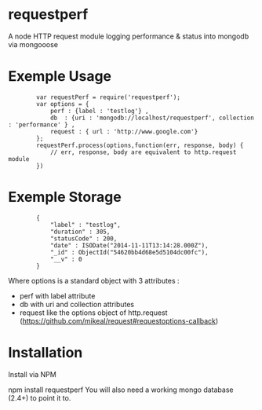 requestperf
===

A node HTTP request module logging performance & status into mongodb via mongooose

# Exemple Usage

			var requestPerf = require('requestperf');
			var options = {
				perf : {label : 'testlog'} ,
				db  : {uri : 'mongodb://localhost/requestperf', collection : 'performance' } ,
				request : { url : 'http://www.google.com'} 
			};
			requestPerf.process(options,function(err, response, body) {
				// err, response, body are equivalent to http.request module
			})			

# Exemple Storage
			{
			    "label" : "testlog",
			    "duration" : 305,
			    "statusCode" : 200,
			    "date" : ISODate("2014-11-11T13:14:28.000Z"),
			    "_id" : ObjectId("54620bb4d68e5d5104dc00fc"),
			    "__v" : 0
			}

		
Where options is a standard object with 3 attributes : 
- perf with label attribute
- db with uri and collection attributes
- request like the options object of http.request (https://github.com/mikeal/request#requestoptions-callback)


# Installation

Install via NPM

npm install requestperf
You will also need a working mongo database (2.4+) to point it to.